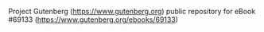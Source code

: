 Project Gutenberg (https://www.gutenberg.org) public repository for
eBook #69133 (https://www.gutenberg.org/ebooks/69133)
